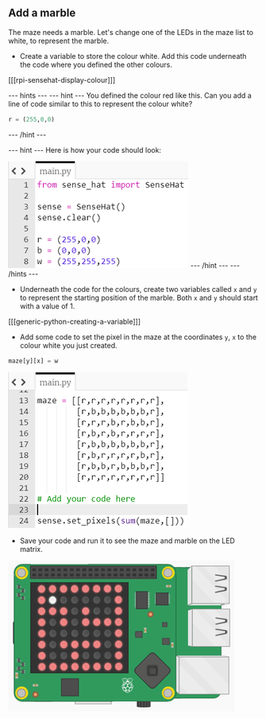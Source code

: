 ## Add a marble

The maze needs a marble. Let's change one of the LEDs in the maze list to white, to represent the marble.

+ Create a variable to store the colour white. Add this code underneath the code where you defined the other colours.

[[[rpi-sensehat-display-colour]]]

--- hints ---
--- hint ---
You defined the colour red like this. Can you add a line of code similar to this to represent the colour white?

```python
r = (255,0,0)
```
--- /hint ---

--- hint ---
Here is how your code should look:

![Add colour hint](images/add-colour-hint.png)
--- /hint ---
--- /hints ---

+ Underneath the code for the colours, create two variables called `x` and `y` to represent the starting position of the marble. Both `x` and `y` should start with a value of 1.

[[[generic-python-creating-a-variable]]]

+ Add some code to set the pixel in the maze at the coordinates `y`, `x` to the colour white you just created.

```python
maze[y][x] = w
```

![Add code to display marble](images/add-display-marble.png)

- Save your code and run it to see the maze and marble on the LED matrix.

![Add code to display marble](images/display-marble.png)
